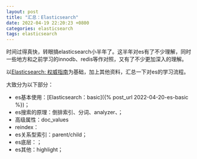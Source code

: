 ```yaml
---
layout: post
title: "汇总：Elasticsearch"
date: 2022-04-19 22:20:23 +0800
categories: elasticsearch
tags: elasticsearch
---
```


时间过得真快，转眼搞elasticsearch小半年了。这半年对es有了不少理解，同时一些地方和之前学习的innodb、redis等作对照，又有了不少更加深入的理解。

以[Elasticsearch: 权威指南](https://www.elastic.co/guide/cn/elasticsearch/guide/current/index.html)为基础，加上其他资料，汇总一下对es的学习流程。

大致分为以下部分：
- es基本使用：[Elasticsearch：basic]({% post_url 2022-04-20-es-basic %})；
- es搜索的原理：倒排索引、分词、analyzer、；
- 高级属性：doc_values
- reindex：
- es关系型索引：parent/child；
- es底层：；
- es其他：highlight；


